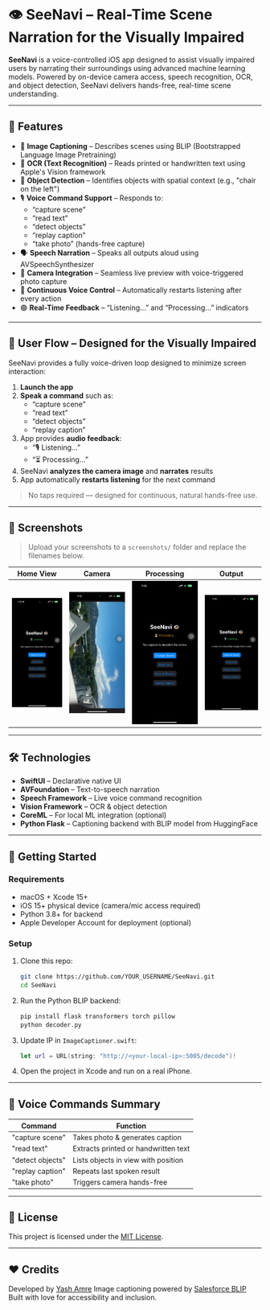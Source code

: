 # 👁️ SeeNavi – Real-Time Scene Narration for the Visually Impaired

**SeeNavi** is a voice-controlled iOS app designed to assist visually impaired users by narrating their surroundings using advanced machine learning models. Powered by on-device camera access, speech recognition, OCR, and object detection, SeeNavi delivers hands-free, real-time scene understanding.

---

## 🎯 Features

- 🧠 **Image Captioning** – Describes scenes using BLIP (Bootstrapped Language Image Pretraining)
- 📖 **OCR (Text Recognition)** – Reads printed or handwritten text using Apple's Vision framework
- 🧭 **Object Detection** – Identifies objects with spatial context (e.g., "chair on the left")
- 🎙 **Voice Command Support** – Responds to:
  - “capture scene”
  - “read text”
  - “detect objects”
  - “replay caption”
  - “take photo” (hands-free capture)
- 🗣 **Speech Narration** – Speaks all outputs aloud using AVSpeechSynthesizer
- 📱 **Camera Integration** – Seamless live preview with voice-triggered photo capture
- 🔁 **Continuous Voice Control** – Automatically restarts listening after every action
- 🟢 **Real-Time Feedback** – “Listening...” and “Processing...” indicators

---

## 🧭 User Flow – Designed for the Visually Impaired

SeeNavi provides a fully voice-driven loop designed to minimize screen interaction:

1. **Launch the app**
2. **Speak a command** such as:
   - “capture scene”
   - “read text”
   - “detect objects”
   - “replay caption”
3. App provides **audio feedback**:
   - “🎙 Listening...”
   - “⏳ Processing...”
4. SeeNavi **analyzes the camera image** and **narrates** results
5. App automatically **restarts listening** for the next command

> No taps required — designed for continuous, natural hands-free use.

---

## 📲 Screenshots

> Upload your screenshots to a `screenshots/` folder and replace the filenames below.

| Home View | Camera | Processing | Output |
|-----------|--------|--------------------|-----------------|
| ![Main](https://github.com/yashamre/SeeNavi-Real-Time-Scene-Narrator/blob/7997b051cddbfec7b37b2fa8a1ea09489dd77899/Screenshots/Interface.jpeg)| ![Camera](https://github.com/yashamre/SeeNavi-Real-Time-Scene-Narrator/blob/04f7707dcfdf907d108d8c9f1c13e881b6cfd20e/Screenshots/Camera.jpeg) | ![Voice](https://github.com/yashamre/SeeNavi-Real-Time-Scene-Narrator/blob/04f7707dcfdf907d108d8c9f1c13e881b6cfd20e/Screenshots/Processing.jpeg) | ![Output](https://github.com/yashamre/SeeNavi-Real-Time-Scene-Narrator/blob/7997b051cddbfec7b37b2fa8a1ea09489dd77899/Screenshots/Output.jpeg) |

---

## 🛠 Technologies

- **SwiftUI** – Declarative native UI
- **AVFoundation** – Text-to-speech narration
- **Speech Framework** – Live voice command recognition
- **Vision Framework** – OCR & object detection
- **CoreML** – For local ML integration (optional)
- **Python Flask** – Captioning backend with BLIP model from HuggingFace

---

## 🚀 Getting Started

### Requirements

- macOS + Xcode 15+
- iOS 15+ physical device (camera/mic access required)
- Python 3.8+ for backend
- Apple Developer Account for deployment (optional)

### Setup

1. Clone this repo:
   ```bash
   git clone https://github.com/YOUR_USERNAME/SeeNavi.git
   cd SeeNavi


2. Run the Python BLIP backend:

   ```bash
   pip install flask transformers torch pillow
   python decoder.py
   ```

3. Update IP in `ImageCaptioner.swift`:

   ```swift
   let url = URL(string: "http://<your-local-ip>:5005/decode")!
   ```

4. Open the project in Xcode and run on a real iPhone.

---

## 🧪 Voice Commands Summary

| Command          | Function                             |
| ---------------- | ------------------------------------ |
| "capture scene"  | Takes photo & generates caption      |
| "read text"      | Extracts printed or handwritten text |
| "detect objects" | Lists objects in view with position  |
| "replay caption" | Repeats last spoken result           |
| "take photo"     | Triggers camera hands-free           |

---

## 📃 License

This project is licensed under the [MIT License](LICENSE).

---

## ❤️ Credits

Developed by [Yash Amre](https://github.com/YashAmre)
Image captioning powered by [Salesforce BLIP](https://huggingface.co/Salesforce/blip-image-captioning-base)
Built with love for accessibility and inclusion.
